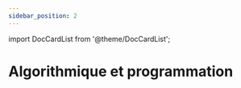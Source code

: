 ```yaml
---
sidebar_position: 2
---
```


import DocCardList from '@theme/DocCardList';

# Algorithmique et programmation

<DocCardList />
